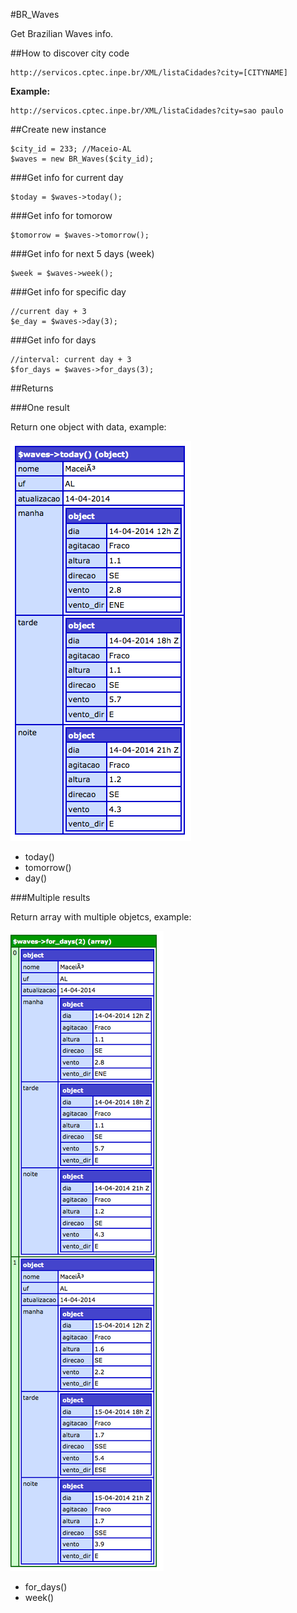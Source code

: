 #BR_Waves

Get Brazilian Waves info.

##How to discover city code

	http://servicos.cptec.inpe.br/XML/listaCidades?city=[CITYNAME]

**Example:**

	http://servicos.cptec.inpe.br/XML/listaCidades?city=sao paulo
	

##Create new instance

	$city_id = 233; //Maceio-AL
	$waves = new BR_Waves($city_id);
	

###Get info for current day

	$today = $waves->today();
	
###Get info for tomorow

	$tomorrow = $waves->tomorrow();
	
###Get info for next 5 days (week)

	$week = $waves->week();


###Get info for specific day

	//current day + 3
	$e_day = $waves->day(3);



###Get info for days

	//interval: current day + 3
	$for_days = $waves->for_days(3);


##Returns

###One result

Return one object with data, example:

![One Result](https://raw.githubusercontent.com/madeinnordeste/BR_Waves/master/extras/today.png "One Result")

* today()
* tomorrow()
* day()

	
###Multiple results

Return array with multiple objetcs, example:

![Multiple Result](https://raw.githubusercontent.com/madeinnordeste/BR_Waves/master/extras/2days.png "Multiple Result")

* for_days()
* week()




	

	


	